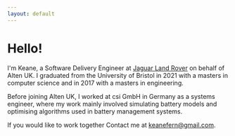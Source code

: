 ```yaml
---
layout: default
---
```


# Hello!

I'm Keane, a Software Delivery Engineer at [Jaguar Land Rover](https://www.jaguarlandrover.com) on behalf of Alten UK.
I graduated from the University of Bristol in 2021 with a masters in computer science and in 2017 with a masters in engineering.

Before joining Alten UK, I worked at csi GmbH in Germany as a systems engineer, where my work mainly involved simulating battery models and optimising algorithms used in battery management systems.

If you would like to work together
Contact me at <keanefern@gmail.com>.

<!--
## Extracurriculars

When I'm not working, I stream video games that I play on my YouTube channel [NocabHuggies](https://www.youtube.com/channel/UCfNioJ0sOwkLmheuiRnnFjA).

## Posts

{% for post in site.posts limit:5 %}
{% include preview.md post=post %}
{% endfor %}

<a class="pure-button" href="/posts">View all posts</a>
-->